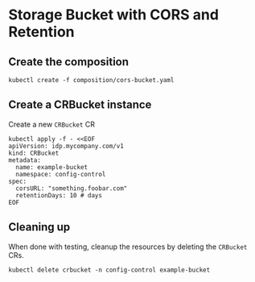 # Storage Bucket with CORS and Retention

## Create the composition

```
kubectl create -f composition/cors-bucket.yaml
```

## Create a CRBucket instance

Create a new `CRBucket` CR

```
kubectl apply -f - <<EOF
apiVersion: idp.mycompany.com/v1
kind: CRBucket
metadata:
  name: example-bucket
  namespace: config-control
spec:
  corsURL: "something.foobar.com"
  retentionDays: 10 # days
EOF
```

## Cleaning up

When done with testing, cleanup the resources by deleting the `CRBucket` CRs.

```
kubectl delete crbucket -n config-control example-bucket
```